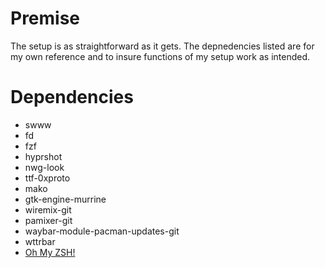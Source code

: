 # Premise
The setup is as straightforward as it gets. The depnedencies listed are for my own reference and to insure functions of my setup work as intended.

# Dependencies

- swww
- fd
- fzf
- hyprshot
- nwg-look
- ttf-0xproto
- mako
- gtk-engine-murrine
- wiremix-git
- pamixer-git
- waybar-module-pacman-updates-git
- wttrbar
- [Oh My ZSH!](https://ohmyz.sh/)
